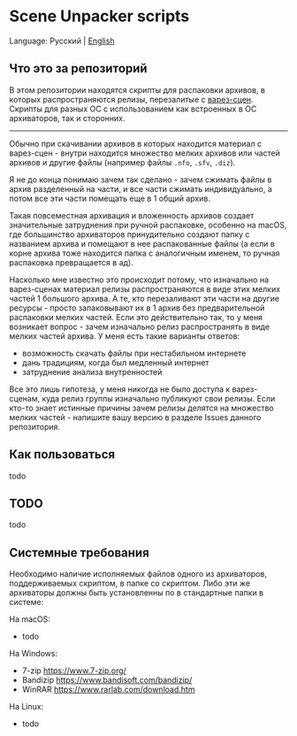 # Scene Unpacker scripts

Language: Русский | [English](README.md)

## Что это за репозиторий

В этом репозитории находятся скрипты для распаковки архивов, в которых распространяются релизы, перезалитые с [варез-сцен](https://ru.wikipedia.org/wiki/%D0%92%D0%B0%D1%80%D0%B5%D0%B7-%D1%81%D1%86%D0%B5%D0%BD%D0%B0). Скрипты для разных ОС с использованием как встроенных в ОС архиваторов, так и сторонних.

---

Обычно при скачивании архивов в которых находится материал с варез-сцен - внутри находится множество мелких архивов или частей архивов и другие файлы (например файлы `.nfo`, `.sfv`, `.diz`).

Я не до конца понимаю зачем так сделано - зачем сжимать файлы в архив разделенный на части, и все части сжимать индивидуально, а потом все эти части помещать еще в 1 общий архив.

Такая повсеместная архивация и вложенность архивов создает значительные затруднения при ручной распаковке, особенно на macOS, где большинство архиваторов принудительно создают папку с названием архива и помещают в нее распакованные файлы (а если в корне архива тоже находится папка с аналогичным именем, то ручная распаковка превращается в ад).

Насколько мне известно это происходит потому, что изначально на варез-сценах материал релизы распространяются в виде этих мелких частей 1 большого архива. А те, кто перезаливают эти части на другие ресурсы - просто запаковывают их в 1 архив без предварительной распаковки мелких частей. Если это действительно так, то у меня возникает вопрос - зачем изначально релиз распространять в виде мелких частей архива. У меня есть такие варианты ответов:
- возможность скачать файлы при нестабильном интернете
- дань традициям, когда был медленный интернет
- затруднение анализа внутренностей

Все это лишь гипотеза, у меня никогда не было доступа к варез-сценам, куда релиз группы изначально публикуют свои релизы. Если кто-то знает истинные причины зачем релизы делятся на множество мелких частей - напишите вашу версию в разделе Issues данного репозитория.

## Как пользоваться

todo

## TODO

todo

## Системные требования

Необходимо наличие исполняемых файлов одного из архиваторов, поддерживаемых скриптом, в папке со скриптом. Либо эти же архиваторы должны быть установленны по в стандартные папки в системе: 

На macOS:
- todo

На Windows:
- 7-zip https://www.7-zip.org/
- Bandizip https://www.bandisoft.com/bandizip/
- WinRAR https://www.rarlab.com/download.htm

На Linux:
- todo
